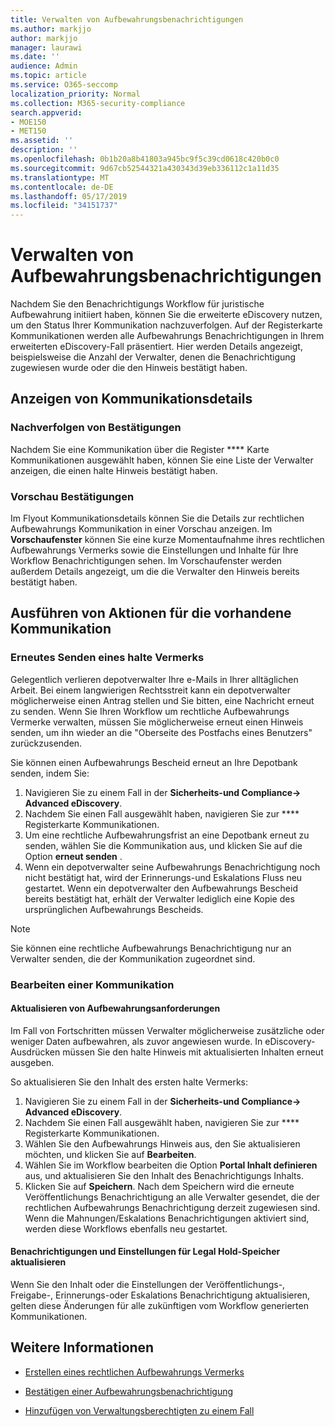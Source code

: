 ```yaml
---
title: Verwalten von Aufbewahrungsbenachrichtigungen
ms.author: markjjo
author: markjjo
manager: laurawi
ms.date: ''
audience: Admin
ms.topic: article
ms.service: O365-seccomp
localization_priority: Normal
ms.collection: M365-security-compliance
search.appverid:
- MOE150
- MET150
ms.assetid: ''
description: ''
ms.openlocfilehash: 0b1b20a8b41803a945bc9f5c39cd0618c420b0c0
ms.sourcegitcommit: 9d67cb52544321a430343d39eb336112c1a11d35
ms.translationtype: MT
ms.contentlocale: de-DE
ms.lasthandoff: 05/17/2019
ms.locfileid: "34151737"
---
```

# <a name="manage-hold-notifications"></a>Verwalten von Aufbewahrungsbenachrichtigungen

Nachdem Sie den Benachrichtigungs Workflow für juristische Aufbewahrung initiiert haben, können Sie die erweiterte eDiscovery nutzen, um den Status Ihrer Kommunikation nachzuverfolgen. Auf der Registerkarte Kommunikationen werden alle Aufbewahrungs Benachrichtigungen in Ihrem erweiterten eDiscovery-Fall präsentiert. Hier werden Details angezeigt, beispielsweise die Anzahl der Verwalter, denen die Benachrichtigung zugewiesen wurde oder die den Hinweis bestätigt haben.

## <a name="view-communication-details"></a>Anzeigen von Kommunikationsdetails

### <a name="track-acknowledgements"></a>Nachverfolgen von Bestätigungen

Nachdem Sie eine Kommunikation über die Register **** Karte Kommunikationen ausgewählt haben, können Sie eine Liste der Verwalter anzeigen, die einen halte Hinweis bestätigt haben. 

### <a name="preview-acknowledgements"></a>Vorschau Bestätigungen

Im Flyout Kommunikationsdetails können Sie die Details zur rechtlichen Aufbewahrungs Kommunikation in einer Vorschau anzeigen. Im **Vorschaufenster** können Sie eine kurze Momentaufnahme ihres rechtlichen Aufbewahrungs Vermerks sowie die Einstellungen und Inhalte für Ihre Workflow Benachrichtigungen sehen. Im Vorschaufenster werden außerdem Details angezeigt, um die die Verwalter den Hinweis bereits bestätigt haben.

## <a name="taking-action-on-existing-communications"></a>Ausführen von Aktionen für die vorhandene Kommunikation

### <a name="re-send-a-hold-notice"></a>Erneutes Senden eines halte Vermerks

Gelegentlich verlieren depotverwalter Ihre e-Mails in Ihrer alltäglichen Arbeit. Bei einem langwierigen Rechtsstreit kann ein depotverwalter möglicherweise einen Antrag stellen und Sie bitten, eine Nachricht erneut zu senden. Wenn Sie Ihren Workflow um rechtliche Aufbewahrungs Vermerke verwalten, müssen Sie möglicherweise erneut einen Hinweis senden, um ihn wieder an die "Oberseite des Postfachs eines Benutzers" zurückzusenden.

Sie können einen Aufbewahrungs Bescheid erneut an Ihre Depotbank senden, indem Sie:
1. Navigieren Sie zu einem Fall in der **Sicherheits-und Compliance-> Advanced eDiscovery**.
2. Nachdem Sie einen Fall ausgewählt haben, navigieren Sie zur **** Registerkarte Kommunikationen.
3. Um eine rechtliche Aufbewahrungsfrist an eine Depotbank erneut zu senden, wählen Sie die Kommunikation aus, und klicken Sie auf die Option **erneut senden** .
4. Wenn ein depotverwalter seine Aufbewahrungs Benachrichtigung noch nicht bestätigt hat, wird der Erinnerungs-und Eskalations Fluss neu gestartet. Wenn ein depotverwalter den Aufbewahrungs Bescheid bereits bestätigt hat, erhält der Verwalter lediglich eine Kopie des ursprünglichen Aufbewahrungs Bescheids.

> [!NOTE]
> Sie können eine rechtliche Aufbewahrungs Benachrichtigung nur an Verwalter senden, die der Kommunikation zugeordnet sind. 

### <a name="edit-a-communication"></a>Bearbeiten einer Kommunikation

#### <a name="update-preservation-requirements"></a>Aktualisieren von Aufbewahrungsanforderungen
  
Im Fall von Fortschritten müssen Verwalter möglicherweise zusätzliche oder weniger Daten aufbewahren, als zuvor angewiesen wurde. In eDiscovery-Ausdrücken müssen Sie den halte Hinweis mit aktualisierten Inhalten erneut ausgeben.

So aktualisieren Sie den Inhalt des ersten halte Vermerks:

1. Navigieren Sie zu einem Fall in der **Sicherheits-und Compliance-> Advanced eDiscovery**.
2. Nachdem Sie einen Fall ausgewählt haben, navigieren Sie zur **** Registerkarte Kommunikationen.
3. Wählen Sie den Aufbewahrungs Hinweis aus, den Sie aktualisieren möchten, und klicken Sie auf **Bearbeiten**.
4. Wählen Sie im Workflow bearbeiten die Option **Portal Inhalt definieren** aus, und aktualisieren Sie den Inhalt des Benachrichtigungs Inhalts. 
5. Klicken Sie auf **Speichern**. Nach dem Speichern wird die erneute Veröffentlichungs Benachrichtigung an alle Verwalter gesendet, die der rechtlichen Aufbewahrungs Benachrichtigung derzeit zugewiesen sind. Wenn die Mahnungen/Eskalations Benachrichtigungen aktiviert sind, werden diese Workflows ebenfalls neu gestartet. 


#### <a name="update-legal-hold-notifications-and-settings"></a>Benachrichtigungen und Einstellungen für Legal Hold-Speicher aktualisieren

Wenn Sie den Inhalt oder die Einstellungen der Veröffentlichungs-, Freigabe-, Erinnerungs-oder Eskalations Benachrichtigung aktualisieren, gelten diese Änderungen für alle zukünftigen vom Workflow generierten Kommunikationen.

## <a name="related-information"></a>Weitere Informationen 

- [Erstellen eines rechtlichen Aufbewahrungs Vermerks](create-hold-notification.md)
    
- [Bestätigen einer Aufbewahrungsbenachrichtigung](acknowledge-hold-notification.md)
    
- [Hinzufügen von Verwaltungsberechtigten zu einem Fall](add-custodians-to-case.md)